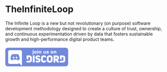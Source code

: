 # TheInfiniteLoop
The Infinite Loop is a new but not revolutionary (on purpose) software development methodology designed to create a culture of trust, ownership, and continuous experimentation driven by data that fosters sustainable growth and high-performance digital product teams.

[<img src="./discord.png" data-canonical-src="./discord.png" width="200" />](https://discord.gg/yBGkbY42)
